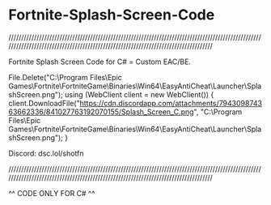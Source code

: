 # Fortnite-Splash-Screen-Code
///////////////////////////////////////////////////////////////////////////////////////////////////////////////////////////////////////////////////////////////////////////////////

Fortnite Splash Screen Code for C# = Custom EAC/BE.

File.Delete("C:\Program Files\Epic Games\Fortnite\FortniteGame\Binaries\Win64\EasyAntiCheat\Launcher\SplashScreen.png");
            using (WebClient client = new WebClient())
            {
                client.DownloadFile("https://cdn.discordapp.com/attachments/794309874363662336/841027763192070155/Splash_Screen_C.png", "C:\Program Files\Epic Games\Fortnite\FortniteGame\Binaries\Win64\EasyAntiCheat\Launcher\SplashScreen.png");
            }

Discord: dsc.lol/shotfn

///////////////////////////////////////////////////////////////////////////////////////////////////////////////////////////////////////////////////////////////////////////////////

^^ CODE ONLY FOR C# ^^
